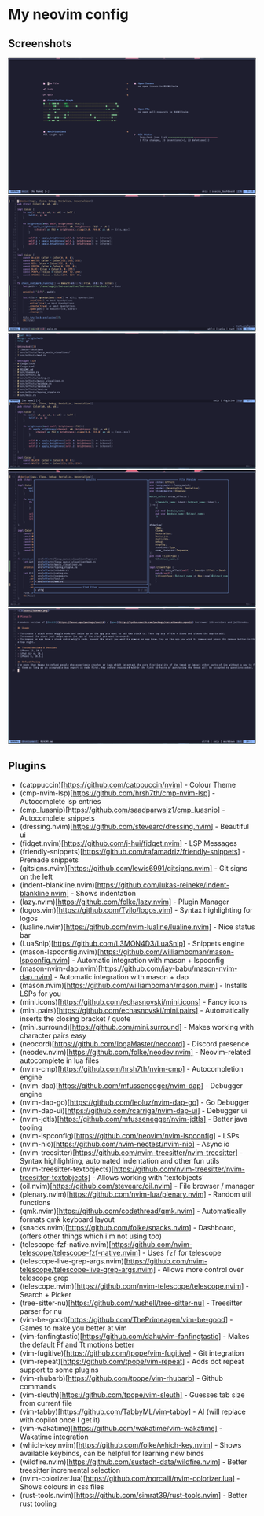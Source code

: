 # My neovim config

## Screenshots

![](content/dashboard.png) 
![](content/code.png) 
![](content/git.png) 
![](content/telescope.png) 
![](content/markdown.png) 

## Plugins

- (catppuccin)[https://github.com/catppuccin/nvim] - Colour Theme
- (cmp-nvim-lsp)[https://github.com/hrsh7th/cmp-nvim-lsp] - Autocomplete lsp entries
- (cmp_luasnip)[https://github.com/saadparwaiz1/cmp_luasnip] - Autocomplete snippets
- (dressing.nvim)[https://github.com/stevearc/dressing.nvim] - Beautiful ui
- (fidget.nvim)[https://github.com/j-hui/fidget.nvim] - LSP Messages
- (friendly-snippets)[https://github.com/rafamadriz/friendly-snippets] - Premade snippets
- (gitsigns.nvim)[https://github.com/lewis6991/gitsigns.nvim] - Git signs on the left
- (indent-blankline.nvim)[https://github.com/lukas-reineke/indent-blankline.nvim] - Shows indentation
- (lazy.nvim)[https://github.com/folke/lazy.nvim] - Plugin Manager
- (logos.vim)[https://github.com/Tyilo/logos.vim] - Syntax highlighting for logos
- (lualine.nvim)[https://github.com/nvim-lualine/lualine.nvim] - Nice status bar
- (LuaSnip)[https://github.com/L3MON4D3/LuaSnip] - Snippets engine
- (mason-lspconfig.nvim)[https://github.com/williamboman/mason-lspconfig.nvim] - Automatic integration with mason + lspconfig
- (mason-nvim-dap.nvim)[https://github.com/jay-babu/mason-nvim-dap.nvim] - Automatic integration with mason + dap
- (mason.nvim)[https://github.com/williamboman/mason.nvim] - Installs LSPs for you
- (mini.icons)[https://github.com/echasnovski/mini.icons] - Fancy icons
- (mini.pairs)[https://github.com/echasnovski/mini.pairs] - Automatically inserts the closing bracket / quote
- (mini.surround)[https://github.com/mini.surround] - Makes working with character pairs easy
- (neocord)[https://github.com/IogaMaster/neocord] - Discord presence
- (neodev.nvim)[https://github.com/folke/neodev.nvim] - Neovim-related autocomplete in lua files
- (nvim-cmp)[https://github.com/hrsh7th/nvim-cmp] - Autocompletion engine
- (nvim-dap)[https://github.com/mfussenegger/nvim-dap] - Debugger engine
- (nvim-dap-go)[https://github.com/leoluz/nvim-dap-go] - Go Debugger
- (nvim-dap-ui)[https://github.com/rcarriga/nvim-dap-ui] - Debugger ui
- (nvim-jdtls)[https://github.com/mfussenegger/nvim-jdtls] - Better java tooling
- (nvim-lspconfig)[https://github.com/neovim/nvim-lspconfig] - LSPs
- (nvim-nio)[https://github.com/nvim-neotest/nvim-nio] - Async io
- (nvim-treesitter)[https://github.com/nvim-treesitter/nvim-treesitter] - Syntax highlighting, automated indentation and other fun utils
- (nvim-treesitter-textobjects)[https://github.com/nvim-treesitter/nvim-treesitter-textobjects] - Allows working with 'textobjects'
- (oil.nvim)[https://github.com/stevearc/oil.nvim] - File browser / manager
- (plenary.nvim)[https://github.com/nvim-lua/plenary.nvim] - Random util functions
- (qmk.nvim)[https://github.com/codethread/qmk.nvim] - Automatically formats qmk keyboard layout
- (snacks.nvim)[https://github.com/folke/snacks.nvim] - Dashboard, (offers other things which i'm not using too)
- (telescope-fzf-native.nvim)[https://github.com/nvim-telescope/telescope-fzf-native.nvim] - Uses `fzf` for telescope
- (telescope-live-grep-args.nvim)[https://github.com/nvim-telescope/telescope-live-grep-args.nvim] - Allows more control over telescope grep
- (telescope.nvim)[https://github.com/nvim-telescope/telescope.nvim] - Search + Picker
- (tree-sitter-nu)[https://github.com/nushell/tree-sitter-nu] - Treesitter parser for nu
- (vim-be-good)[https://github.com/ThePrimeagen/vim-be-good] - Games to make you better at vim
- (vim-fanfingtastic)[https://github.com/dahu/vim-fanfingtastic] - Makes the default Ff and Tt motions better
- (vim-fugitive)[https://github.com/tpope/vim-fugitive] - Git integration
- (vim-repeat)[https://github.com/tpope/vim-repeat] - Adds dot repeat support to some plugins
- (vim-rhubarb)[https://github.com/tpope/vim-rhubarb] - Github commands
- (vim-sleuth)[https://github.com/tpope/vim-sleuth] - Guesses tab size from current file
- (vim-tabby)[https://github.com/TabbyML/vim-tabby] - AI (will replace with copilot once I get it)
- (vim-wakatime)[https://github.com/wakatime/vim-wakatime] - Wakatime integration
- (which-key.nvim)[https://github.com/folke/which-key.nvim] - Shows available keybinds, can be helpful for learning new binds
- (wildfire.nvim)[https://github.com/sustech-data/wildfire.nvim] - Better treesitter incremental selection
- (nvim-colorizer.lua)[https://github.com/norcalli/nvim-colorizer.lua] - Shows colours in css files
- (rust-tools.nvim)[https://github.com/simrat39/rust-tools.nvim] - Better rust tooling
